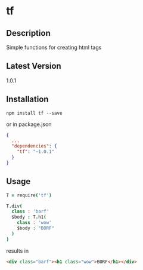 tf
==

Description
-----------
Simple functions for creating html tags

Latest Version
--------------
1.0.1

Installation
------------
```
npm install tf --save
```

or in package.json

```json
{
  ...
  "dependencies": {
    "tf": "~1.0.1"
  }
}
```

Usage
-----

```coffeescript
T = require('tf')

T.div(
  class : 'barf'
  $body : T.h1(
    class : 'wow'
    $body : "BORF"
  )
)
```

results in 

```html
<div class="barf"><h1 class="wow">BORF</h1></div>
```